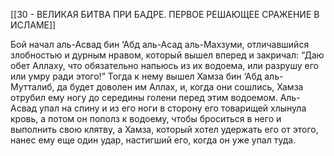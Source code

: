 [[30 - ВЕЛИКАЯ БИТВА ПРИ БАДРЕ. ПЕРВОЕ РЕШАЮЩЕЕ СРАЖЕНИЕ В ИСЛАМЕ]]

Бой начал аль-Асвад бин ‘Абд аль-Асад аль-Махзуми, отличавшийся злобностью и дурным нравом, который вышел вперед и закричал: “Даю обет Аллаху, что обязательно напьюсь из их водоема, или разрушу его или умру ради этого!” Тогда к нему вышел Хамза бин ‘Абд аль-Мутталиб, да будет доволен им Аллах, и, когда они сошлись, Хамза отрубил ему ногу до середины голени перед этим водоемом. Аль-Асвад упал на спину и из его ноги в сторону его товарищей хлынула кровь, а потом он пополз к водоему, чтобы броситься в него и выполнить свою клятву, а Хамза, который хотел удержать его от этого, нанес ему еще один удар, настигший его, когда он уже упал туда.

